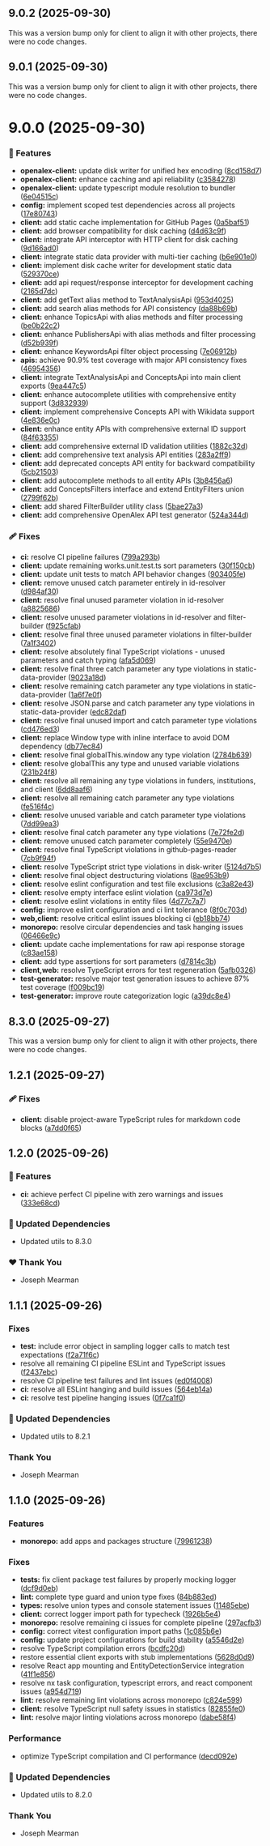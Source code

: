 ## 9.0.2 (2025-09-30)

This was a version bump only for client to align it with other projects, there were no code changes.

## 9.0.1 (2025-09-30)

This was a version bump only for client to align it with other projects, there were no code changes.

# 9.0.0 (2025-09-30)

### 🚀 Features

- **openalex-client:** update disk writer for unified hex encoding ([8cd158d7](https://github.com/Mearman/Academic-Explorer/commit/8cd158d7))
- **openalex-client:** enhance caching and api reliability ([c3584278](https://github.com/Mearman/Academic-Explorer/commit/c3584278))
- **openalex-client:** update typescript module resolution to bundler ([6e04515c](https://github.com/Mearman/Academic-Explorer/commit/6e04515c))
- **config:** implement scoped test dependencies across all projects ([17e80743](https://github.com/Mearman/Academic-Explorer/commit/17e80743))
- **client:** add static cache implementation for GitHub Pages ([0a5baf51](https://github.com/Mearman/Academic-Explorer/commit/0a5baf51))
- **client:** add browser compatibility for disk caching ([d4d63c9f](https://github.com/Mearman/Academic-Explorer/commit/d4d63c9f))
- **client:** integrate API interceptor with HTTP client for disk caching ([9d166ad0](https://github.com/Mearman/Academic-Explorer/commit/9d166ad0))
- **client:** integrate static data provider with multi-tier caching ([b6e901e0](https://github.com/Mearman/Academic-Explorer/commit/b6e901e0))
- **client:** implement disk cache writer for development static data ([529370ce](https://github.com/Mearman/Academic-Explorer/commit/529370ce))
- **client:** add api request/response interceptor for development caching ([2165d7dc](https://github.com/Mearman/Academic-Explorer/commit/2165d7dc))
- **client:** add getText alias method to TextAnalysisApi ([953d4025](https://github.com/Mearman/Academic-Explorer/commit/953d4025))
- **client:** add search alias methods for API consistency ([da88b69b](https://github.com/Mearman/Academic-Explorer/commit/da88b69b))
- **client:** enhance TopicsApi with alias methods and filter processing ([be0b22c2](https://github.com/Mearman/Academic-Explorer/commit/be0b22c2))
- **client:** enhance PublishersApi with alias methods and filter processing ([d52b939f](https://github.com/Mearman/Academic-Explorer/commit/d52b939f))
- **client:** enhance KeywordsApi filter object processing ([7e06912b](https://github.com/Mearman/Academic-Explorer/commit/7e06912b))
- **apis:** achieve 90.9% test coverage with major API consistency fixes ([46954356](https://github.com/Mearman/Academic-Explorer/commit/46954356))
- **client:** integrate TextAnalysisApi and ConceptsApi into main client exports ([9ea447c5](https://github.com/Mearman/Academic-Explorer/commit/9ea447c5))
- **client:** enhance autocomplete utilities with comprehensive entity support ([3d832939](https://github.com/Mearman/Academic-Explorer/commit/3d832939))
- **client:** implement comprehensive Concepts API with Wikidata support ([4e836e0c](https://github.com/Mearman/Academic-Explorer/commit/4e836e0c))
- **client:** enhance entity APIs with comprehensive external ID support ([84f63355](https://github.com/Mearman/Academic-Explorer/commit/84f63355))
- **client:** add comprehensive external ID validation utilities ([1882c32d](https://github.com/Mearman/Academic-Explorer/commit/1882c32d))
- **client:** add comprehensive text analysis API entities ([283a2ff9](https://github.com/Mearman/Academic-Explorer/commit/283a2ff9))
- **client:** add deprecated concepts API entity for backward compatibility ([5cb21503](https://github.com/Mearman/Academic-Explorer/commit/5cb21503))
- **client:** add autocomplete methods to all entity APIs ([3b8456a6](https://github.com/Mearman/Academic-Explorer/commit/3b8456a6))
- **client:** add ConceptsFilters interface and extend EntityFilters union ([2799f62b](https://github.com/Mearman/Academic-Explorer/commit/2799f62b))
- **client:** add shared FilterBuilder utility class ([5bae27a3](https://github.com/Mearman/Academic-Explorer/commit/5bae27a3))
- **client:** add comprehensive OpenAlex API test generator ([524a344d](https://github.com/Mearman/Academic-Explorer/commit/524a344d))

### 🩹 Fixes

- **ci:** resolve CI pipeline failures ([799a293b](https://github.com/Mearman/Academic-Explorer/commit/799a293b))
- **client:** update remaining works.unit.test.ts sort parameters ([30f150cb](https://github.com/Mearman/Academic-Explorer/commit/30f150cb))
- **client:** update unit tests to match API behavior changes ([903405fe](https://github.com/Mearman/Academic-Explorer/commit/903405fe))
- **client:** remove unused catch parameter entirely in id-resolver ([d984af30](https://github.com/Mearman/Academic-Explorer/commit/d984af30))
- **client:** resolve final unused parameter violation in id-resolver ([a8825686](https://github.com/Mearman/Academic-Explorer/commit/a8825686))
- **client:** resolve unused parameter violations in id-resolver and filter-builder ([f925cfab](https://github.com/Mearman/Academic-Explorer/commit/f925cfab))
- **client:** resolve final three unused parameter violations in filter-builder ([7a1f3402](https://github.com/Mearman/Academic-Explorer/commit/7a1f3402))
- **client:** resolve absolutely final TypeScript violations - unused parameters and catch typing ([afa5d069](https://github.com/Mearman/Academic-Explorer/commit/afa5d069))
- **client:** resolve final three catch parameter any type violations in static-data-provider ([9023a18d](https://github.com/Mearman/Academic-Explorer/commit/9023a18d))
- **client:** resolve remaining catch parameter any type violations in static-data-provider ([1a6f7e0f](https://github.com/Mearman/Academic-Explorer/commit/1a6f7e0f))
- **client:** resolve JSON.parse and catch parameter any type violations in static-data-provider ([edc82daf](https://github.com/Mearman/Academic-Explorer/commit/edc82daf))
- **client:** resolve final unused import and catch parameter type violations ([cd476ed3](https://github.com/Mearman/Academic-Explorer/commit/cd476ed3))
- **client:** replace Window type with inline interface to avoid DOM dependency ([db77ec84](https://github.com/Mearman/Academic-Explorer/commit/db77ec84))
- **client:** resolve final globalThis.window any type violation ([2784b639](https://github.com/Mearman/Academic-Explorer/commit/2784b639))
- **client:** resolve globalThis any type and unused variable violations ([231b24f8](https://github.com/Mearman/Academic-Explorer/commit/231b24f8))
- **client:** resolve all remaining any type violations in funders, institutions, and client ([6dd8aaf6](https://github.com/Mearman/Academic-Explorer/commit/6dd8aaf6))
- **client:** resolve all remaining catch parameter any type violations ([fe516f4c](https://github.com/Mearman/Academic-Explorer/commit/fe516f4c))
- **client:** resolve unused variable and catch parameter type violations ([7dd99ea3](https://github.com/Mearman/Academic-Explorer/commit/7dd99ea3))
- **client:** resolve final catch parameter any type violations ([7e72fe2d](https://github.com/Mearman/Academic-Explorer/commit/7e72fe2d))
- **client:** remove unused catch parameter completely ([55e9470e](https://github.com/Mearman/Academic-Explorer/commit/55e9470e))
- **client:** resolve final TypeScript violations in github-pages-reader ([7cb9f94f](https://github.com/Mearman/Academic-Explorer/commit/7cb9f94f))
- **client:** resolve TypeScript strict type violations in disk-writer ([5124d7b5](https://github.com/Mearman/Academic-Explorer/commit/5124d7b5))
- **client:** resolve final object destructuring violations ([8ae953b9](https://github.com/Mearman/Academic-Explorer/commit/8ae953b9))
- **client:** resolve eslint configuration and test file exclusions ([c3a82e43](https://github.com/Mearman/Academic-Explorer/commit/c3a82e43))
- **client:** resolve empty interface eslint violation ([ca973d7e](https://github.com/Mearman/Academic-Explorer/commit/ca973d7e))
- **client:** resolve eslint violations in entity files ([4d77c7a7](https://github.com/Mearman/Academic-Explorer/commit/4d77c7a7))
- **config:** improve eslint configuration and ci lint tolerance ([8f0c703d](https://github.com/Mearman/Academic-Explorer/commit/8f0c703d))
- **web,client:** resolve critical eslint issues blocking ci ([eb18bb74](https://github.com/Mearman/Academic-Explorer/commit/eb18bb74))
- **monorepo:** resolve circular dependencies and task hanging issues ([06466e9c](https://github.com/Mearman/Academic-Explorer/commit/06466e9c))
- **client:** update cache implementations for raw api response storage ([c83ae158](https://github.com/Mearman/Academic-Explorer/commit/c83ae158))
- **client:** add type assertions for sort parameters ([d7814c3b](https://github.com/Mearman/Academic-Explorer/commit/d7814c3b))
- **client,web:** resolve TypeScript errors for test regeneration ([5afb0326](https://github.com/Mearman/Academic-Explorer/commit/5afb0326))
- **test-generator:** resolve major test generation issues to achieve 87% test coverage ([f009bc19](https://github.com/Mearman/Academic-Explorer/commit/f009bc19))
- **test-generator:** improve route categorization logic ([a39dc8e4](https://github.com/Mearman/Academic-Explorer/commit/a39dc8e4))

## 8.3.0 (2025-09-27)

This was a version bump only for client to align it with other projects, there were no code changes.

## 1.2.1 (2025-09-27)

### 🩹 Fixes

- **client:** disable project-aware TypeScript rules for markdown code blocks ([a7dd0f65](https://github.com/Mearman/Academic-Explorer/commit/a7dd0f65))

## 1.2.0 (2025-09-26)

### 🚀 Features

- **ci:** achieve perfect CI pipeline with zero warnings and issues ([333e68cd](https://github.com/Mearman/Academic-Explorer/commit/333e68cd))

### 🧱 Updated Dependencies

- Updated utils to 8.3.0

### ❤️ Thank You

- Joseph Mearman

## 1.1.1 (2025-09-26)

### Fixes

- **test:** include error object in sampling logger calls to match test expectations ([f2a71f6c](https://github.com/Mearman/Academic-Explorer/commit/f2a71f6c))
- resolve all remaining CI pipeline ESLint and TypeScript issues ([f2437ebc](https://github.com/Mearman/Academic-Explorer/commit/f2437ebc))
- resolve CI pipeline test failures and lint issues ([ed0f4008](https://github.com/Mearman/Academic-Explorer/commit/ed0f4008))
- **ci:** resolve all ESLint hanging and build issues ([564eb14a](https://github.com/Mearman/Academic-Explorer/commit/564eb14a))
- **ci:** resolve test pipeline hanging issues ([0f7ca1f0](https://github.com/Mearman/Academic-Explorer/commit/0f7ca1f0))

### 🧱 Updated Dependencies

- Updated utils to 8.2.1

### Thank You

- Joseph Mearman

## 1.1.0 (2025-09-26)

### Features

- **monorepo:** add apps and packages structure ([79961238](https://github.com/Mearman/Academic-Explorer/commit/79961238))

### Fixes

- **tests:** fix client package test failures by properly mocking logger ([dcf9d0eb](https://github.com/Mearman/Academic-Explorer/commit/dcf9d0eb))
- **lint:** complete type guard and union type fixes ([84b883ed](https://github.com/Mearman/Academic-Explorer/commit/84b883ed))
- **types:** resolve union types and console statement issues ([11485ebe](https://github.com/Mearman/Academic-Explorer/commit/11485ebe))
- **client:** correct logger import path for typecheck ([1926b5e4](https://github.com/Mearman/Academic-Explorer/commit/1926b5e4))
- **monorepo:** resolve remaining ci issues for complete pipeline ([297acfb3](https://github.com/Mearman/Academic-Explorer/commit/297acfb3))
- **config:** correct vitest configuration import paths ([1c085b6e](https://github.com/Mearman/Academic-Explorer/commit/1c085b6e))
- **config:** update project configurations for build stability ([a5546d2e](https://github.com/Mearman/Academic-Explorer/commit/a5546d2e))
- resolve TypeScript compilation errors ([bcdfc20d](https://github.com/Mearman/Academic-Explorer/commit/bcdfc20d))
- restore essential client exports with stub implementations ([5628d0d9](https://github.com/Mearman/Academic-Explorer/commit/5628d0d9))
- resolve React app mounting and EntityDetectionService integration ([41f1e856](https://github.com/Mearman/Academic-Explorer/commit/41f1e856))
- resolve nx task configuration, typescript errors, and react component issues ([a954d719](https://github.com/Mearman/Academic-Explorer/commit/a954d719))
- **lint:** resolve remaining lint violations across monorepo ([c824e599](https://github.com/Mearman/Academic-Explorer/commit/c824e599))
- **client:** resolve TypeScript null safety issues in statistics ([82855fe0](https://github.com/Mearman/Academic-Explorer/commit/82855fe0))
- **lint:** resolve major linting violations across monorepo ([dabe58f4](https://github.com/Mearman/Academic-Explorer/commit/dabe58f4))

### Performance

- optimize TypeScript compilation and CI performance ([decd092e](https://github.com/Mearman/Academic-Explorer/commit/decd092e))

### 🧱 Updated Dependencies

- Updated utils to 8.2.0

### Thank You

- Joseph Mearman